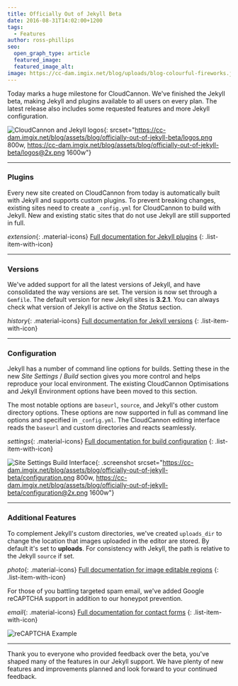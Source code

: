 ```yaml
---
title: Officially Out of Jekyll Beta
date: 2016-08-31T14:02:00+1200
tags:
  - Features
author: ross-phillips
seo:
  open_graph_type: article
  featured_image:
  featured_image_alt:
image: https://cc-dam.imgix.net/blog/uploads/blog-colourful-fireworks.jpg
---
```

Today marks a huge milestone for CloudCannon. We've finished the Jekyll beta, making Jekyll and plugins available to all users on every plan. The latest release also includes some requested features and more Jekyll configuration.

![CloudCannon and Jekyll logos](https://cc-dam.imgix.net/blog/assets/blog/officially-out-of-jekyll-beta/logos.png){: srcset="https://cc-dam.imgix.net/blog/assets/blog/officially-out-of-jekyll-beta/logos.png 800w, https://cc-dam.imgix.net/blog/assets/blog/officially-out-of-jekyll-beta/logos@2x.png 1600w"}

---

### Plugins

Every new site created on CloudCannon from today is automatically built with Jekyll and supports custom plugins. To prevent breaking changes, existing sites need to create a `_config.yml` for CloudCannon to build with Jekyll. New and existing static sites that do not use Jekyll are still supported in full.

*extension*{: .material-icons} [Full documentation for Jekyll plugins](https://docs.cloudcannon.com/building/plugins/)
{: .list-item-with-icon}

---

### Versions

We've added support for all the latest versions of Jekyll, and have consolidated the way versions are set. The version is now set through a `Gemfile`. The default version for new Jekyll sites is **3\.2.1**. You can always check what version of Jekyll is active on the *Status* section.

*history*{: .material-icons} [Full documentation for Jekyll versions](https://docs.cloudcannon.com/building/versions/)
{: .list-item-with-icon}

---

### Configuration

Jekyll has a number of command line options for builds. Setting these in the new *Site Settings* / *Build* section gives you more control and helps reproduce your local environment. The existing CloudCannon Optimisations and Jekyll Environment options have been moved to this section.

The most notable options are `baseurl`, `source`, and Jekyll's other custom directory options. These options are now supported in full as command line options and specified in `_config.yml`. The CloudCannon editing interface reads the `baseurl` and custom directories and reacts seamlessly.

*settings*{: .material-icons} [Full documentation for build configuration](/documentation/build/setup/configuration/)
{: .list-item-with-icon}

![Site Settings Build Interface](https://cc-dam.imgix.net/blog/assets/blog/officially-out-of-jekyll-beta/configuration.png){: .screenshot srcset="https://cc-dam.imgix.net/blog/assets/blog/officially-out-of-jekyll-beta/configuration.png 800w, https://cc-dam.imgix.net/blog/assets/blog/officially-out-of-jekyll-beta/configuration@2x.png 1600w"}

---

### Additional Features

To complement Jekyll's custom directories, we've created `uploads_dir` to change the location that images uploaded in the editor are stored. By default it's set to **uploads**. For consistency with Jekyll, the path is relative to the Jekyll `source` if set.

*photo*{: .material-icons} [Full documentation for image editable regions](https://docs.cloudcannon.com/editing/editable-regions/#image-elements)
{: .list-item-with-icon}

For those of you battling targeted spam email, we've added Google reCAPTCHA support in addition to our honeypot prevention.

*email*{: .material-icons} [Full documentation for contact forms](https://docs.cloudcannon.com/hosting/contact-forms/)
{: .list-item-with-icon}

![reCAPTCHA Example](https://cc-dam.imgix.net/blog/assets/blog/officially-out-of-jekyll-beta/captcha.gif)

---

Thank you to everyone who provided feedback over the beta, you've shaped many of the features in our Jekyll support. We have plenty of new features and improvements planned and look forward to your continued feedback.
